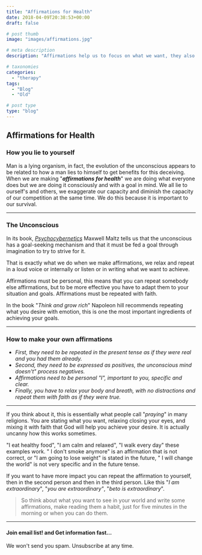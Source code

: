 ```yaml
---
title: "Affirmations for Health"
date: 2018-04-09T20:38:53+00:00
draft: false

# post thumb
image: "images/affirmations.jpg"

# meta description
description: "Affirmations help us to focus on what we want, they also change our personal perception to a more positive one."

# taxonomies
categories: 
  - "therapy"
tags:
  - "Blog"
  - "Old"

# post type
type: "blog"
---
```

Affirmations for Health
-----------------------

### How you lie to yourself

Man is a lying organism, in fact, the evolution of the unconscious appears to be related to how a man lies to himself to get benefits for this deceiving. When we are making "**_affirmations for health_**" we are doing what everyone does but we are doing it consciously and with a goal in mind. We all lie to ourself's and others, we exaggerate our capacity and diminish the capacity of our competition at the same time. We do this because it is important to our survival.

* * *

### The Unconscious

In its book, [_Psychocybernetics_](https://www.amazon.com/gp/product/B00SI02BW4/ref=dbs_a_def_rwt_hsch_vapi_tkin_p1_i0) Maxwell Maltz tells us that the unconscious has a goal-seeking mechanism and that it must be fed a goal through imagination to try to strive for it.

That is exactly what we do when we make affirmations, we relax and repeat in a loud voice or internally or listen or in writing what we want to achieve.

Affirmations must be personal, this means that you can repeat somebody else affirmations, but to be more effective you have to adapt them to your situation and goals. Affirmations must be repeated with faith.

In the book "_Think and grow rich_" Napoleon hill recommends repeating what you desire with emotion, this is one the most important ingredients of achieving your goals.

* * *

### How to make your own affirmations

*   _First, they need to be repeated in the present tense as if they were real and you had them already._
*   _Second, they need to be expressed as positives, the unconscious mind doesn't" process negatives._
*   _Affirmations need to be personal "I", important to you, specific and clear._
*   _Finally, you have to relax your body and breath, with no distractions and repeat them with faith as if they were true._

* * *

If you think about it, this is essentially what people call "_praying_" in many religions. You are stating what you want, relaxing closing your eyes, and mixing it with faith that God will help you achieve your desire. It is actually uncanny how this works sometimes.

"I eat healthy food", "I am calm and relaxed", "I walk every day" these examples work. " I don't smoke anymore" is an affirmation that is not correct, or "I am going to lose weight" is stated in the future, " I will change the world" is not very specific and in the future tense.

If you want to have more impact you can repeat the affirmation to yourself, then in the second person and then in the third person. Like this "_I am extraordinary_", "_you are extraordinary"_, "_beto is extraordinary_".

>So think about what you want to see in your world and write some affirmations, make reading them a habit, just for five minutes in the morning or when you can do them.

* * *

#### Join email list! and Get information fast...

We won't send you spam. Unsubscribe at any time.